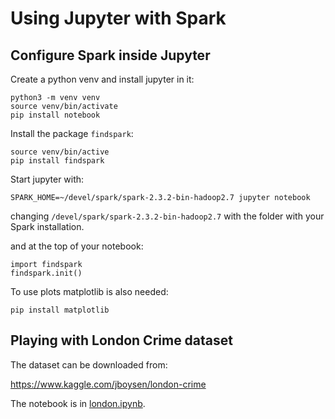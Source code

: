 # Using Jupyter with Spark

## Configure Spark inside Jupyter

Create a python venv and install jupyter in it:

```
python3 -m venv venv
source venv/bin/activate
pip install notebook
```

Install the package `findspark`:

```
source venv/bin/active
pip install findspark
```

Start jupyter with:

```
SPARK_HOME=~/devel/spark/spark-2.3.2-bin-hadoop2.7 jupyter notebook
```

changing `/devel/spark/spark-2.3.2-bin-hadoop2.7` with the folder with your Spark installation.

and at the top of your notebook:

```
import findspark
findspark.init()
```

To use plots matplotlib is also needed:

```
pip install matplotlib
```


## Playing with London Crime dataset

The dataset can be downloaded from:

https://www.kaggle.com/jboysen/london-crime

The notebook is in [london.ipynb](london.ipynb).